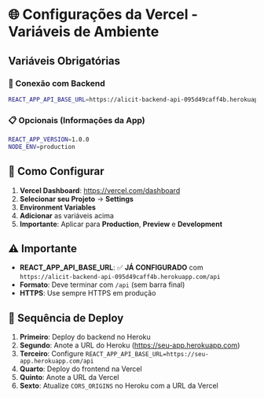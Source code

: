 # 🌐 Configurações da Vercel - Variáveis de Ambiente

## Variáveis Obrigatórias

### 🔗 Conexão com Backend
```bash
REACT_APP_API_BASE_URL=https://alicit-backend-api-095d49caff4b.herokuapp.com/api
```

### 📋 Opcionais (Informações da App)
```bash
REACT_APP_VERSION=1.0.0
NODE_ENV=production
```

## 🔄 Como Configurar

1. **Vercel Dashboard**: https://vercel.com/dashboard
2. **Selecionar seu Projeto** → **Settings**
3. **Environment Variables**
4. **Adicionar** as variáveis acima
5. **Importante**: Aplicar para **Production**, **Preview** e **Development**

## ⚠️ Importante

- **REACT_APP_API_BASE_URL**: ✅ **JÁ CONFIGURADO** com `https://alicit-backend-api-095d49caff4b.herokuapp.com/api`
- **Formato**: Deve terminar com `/api` (sem barra final)
- **HTTPS**: Use sempre HTTPS em produção

## 🔄 Sequência de Deploy

1. **Primeiro**: Deploy do backend no Heroku
2. **Segundo**: Anote a URL do Heroku (https://seu-app.herokuapp.com)
3. **Terceiro**: Configure `REACT_APP_API_BASE_URL=https://seu-app.herokuapp.com/api`
4. **Quarto**: Deploy do frontend na Vercel
5. **Quinto**: Anote a URL da Vercel
6. **Sexto**: Atualize `CORS_ORIGINS` no Heroku com a URL da Vercel 